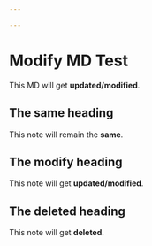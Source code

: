 ```yaml
---

---
```


# Modify MD Test

This MD will get **updated/modified**.

## The same heading

This note will remain the **same**.

## The modify heading

This note will get **updated/modified**.

## The deleted heading

This note will get **deleted**.